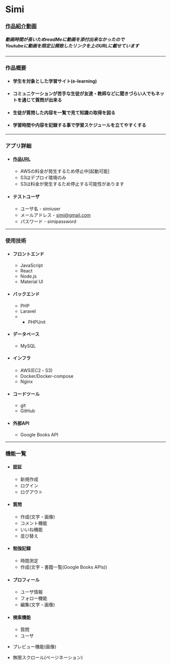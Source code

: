 # **Simi**

### [作品紹介動画](https://www.youtube.com/watch?v=ifSLo4aLnT0)

##### 動画時間が長いためreadMeに動画を添付出来なかったので<br />Youtubeに動画を限定公開致したリンクを上のURLに載せています

---

### 作品概要

- #### 学生を対象とした学習サイト(e-learning)
- #### コミュニケーションが苦手な生徒が友達・教師などに聞きづらい人でもネットを通じて質問が出来る
- #### 生徒が質問した内容を一覧で見て知識の取得を図る
- #### 学習時間や内容を記録する事で学習スケジュールを立てやすくする

---

### アプリ詳細

* #### [作品URL](http://54.250.18.251/) 
    * AWSの料金が発生するため停止中[起動可能]
    * S3はデプロイ環境のみ
    * S3は料金が発生するため停止する可能性があります

* #### テストユーザ
    * ユーザ名 - simiuser
    * メールアドレス - simi@gmail.com
    * パスワード -  simipassword
    

---

### 使用技術

* #### フロントエンド
    * JavaScript
    * React
    * Node.js
    * Material UI

* #### バックエンド
    * PHP
    * Laravel
    * * PHPUnit

* #### データベース
    * MySQL

* #### インフラ
    * AWS(EC2・S3)
    * Docker/Docker-compose
    * Nginx

* #### コードツール
    * git
    * GitHub

* #### 外部API
    * Google Books API

--- 

### 機能一覧 

* #### 認証
    * 新規作成
    * ログイン
    * ログアウト

* #### 質問
    * 作成(文字・画像)
    * コメント機能
    * いいね機能
    * 並び替え

* #### 勉強記録
    * 時間測定
    * 作成(文字・書籍一覧(Google Books APIs))

* #### プロフィール
    * ユーザ情報
    * フォロー機能 
    * 編集(文字・画像)

* #### 検索機能
    * 質問
    * ユーザ

* プレビュー機能(画像)
* 無限スクロール(ページネーション)

